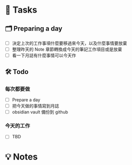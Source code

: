 # 📝 Tasks
## 🗂 Preparing a day
- [ ] 決定上次的工作事項什麼要移過來今天，以及什麼事情要放棄
- [ ] 整理昨天的 Note 章節轉換成今天的筆記工作項目或是放棄
- [ ] 看一下月誌有什麼事情可以今天作

## 🛠 Todo
### 每次都要做
- [ ] Prepare a day
- [ ] 把今天做的事情寫到月誌
- [ ] obsidian vault 備份到 github

### 今天的工作
- [ ] TBD

# 💡 Notes
